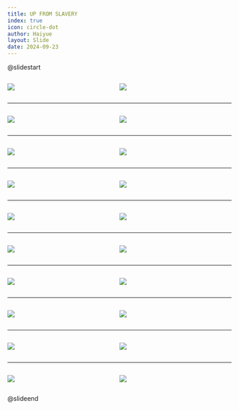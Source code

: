 ```yaml
---
title: UP FROM SLAVERY
index: true
icon: circle-dot
author: Haiyue
layout: Slide
date: 2024-09-23
---
```

 
@slidestart

<div style="display:flex">
<div style="flex:1">

![](https://raw.githubusercontent.com/yclord/reading/refs/heads/master/english/Level-X/UP%20FROM%20SLAVERY/001.webp)
</div>
<div style="flex:1">

![](https://raw.githubusercontent.com/yclord/reading/refs/heads/master/english/Level-X/UP%20FROM%20SLAVERY/002.webp)
</div>
</div>

---

<div style="display:flex">
<div style="flex:1">

![](https://raw.githubusercontent.com/yclord/reading/refs/heads/master/english/Level-X/UP%20FROM%20SLAVERY/003.webp)
</div>
<div style="flex:1">

![](https://raw.githubusercontent.com/yclord/reading/refs/heads/master/english/Level-X/UP%20FROM%20SLAVERY/004.webp)
</div>
</div>

---

<div style="display:flex">
<div style="flex:1">

![](https://raw.githubusercontent.com/yclord/reading/refs/heads/master/english/Level-X/UP%20FROM%20SLAVERY/005.webp)
</div>
<div style="flex:1">

![](https://raw.githubusercontent.com/yclord/reading/refs/heads/master/english/Level-X/UP%20FROM%20SLAVERY/006.webp)
</div>
</div>

---

<div style="display:flex">
<div style="flex:1">

![](https://raw.githubusercontent.com/yclord/reading/refs/heads/master/english/Level-X/UP%20FROM%20SLAVERY/007.webp)
</div>
<div style="flex:1">

![](https://raw.githubusercontent.com/yclord/reading/refs/heads/master/english/Level-X/UP%20FROM%20SLAVERY/008.webp)
</div>
</div>

---

<div style="display:flex">
<div style="flex:1">

![](https://raw.githubusercontent.com/yclord/reading/refs/heads/master/english/Level-X/UP%20FROM%20SLAVERY/009.webp)
</div>
<div style="flex:1">

![](https://raw.githubusercontent.com/yclord/reading/refs/heads/master/english/Level-X/UP%20FROM%20SLAVERY/010.webp)
</div>
</div>

---

<div style="display:flex">
<div style="flex:1">

![](https://raw.githubusercontent.com/yclord/reading/refs/heads/master/english/Level-X/UP%20FROM%20SLAVERY/011.webp)
</div>
<div style="flex:1">

![](https://raw.githubusercontent.com/yclord/reading/refs/heads/master/english/Level-X/UP%20FROM%20SLAVERY/012.webp)
</div>
</div>

---

<div style="display:flex">
<div style="flex:1">

![](https://raw.githubusercontent.com/yclord/reading/refs/heads/master/english/Level-X/UP%20FROM%20SLAVERY/013.webp)
</div>
<div style="flex:1">

![](https://raw.githubusercontent.com/yclord/reading/refs/heads/master/english/Level-X/UP%20FROM%20SLAVERY/014.webp)
</div>
</div>

---

<div style="display:flex">
<div style="flex:1">

![](https://raw.githubusercontent.com/yclord/reading/refs/heads/master/english/Level-X/UP%20FROM%20SLAVERY/015.webp)
</div>
<div style="flex:1">

![](https://raw.githubusercontent.com/yclord/reading/refs/heads/master/english/Level-X/UP%20FROM%20SLAVERY/016.webp)
</div>
</div>

---

<div style="display:flex">
<div style="flex:1">

![](https://raw.githubusercontent.com/yclord/reading/refs/heads/master/english/Level-X/UP%20FROM%20SLAVERY/017.webp)
</div>
<div style="flex:1">

![](https://raw.githubusercontent.com/yclord/reading/refs/heads/master/english/Level-X/UP%20FROM%20SLAVERY/018.webp)
</div>
</div>

---

<div style="display:flex">
<div style="flex:1">

![](https://raw.githubusercontent.com/yclord/reading/refs/heads/master/english/Level-X/UP%20FROM%20SLAVERY/019.webp)
</div>
<div style="flex:1">

![](https://raw.githubusercontent.com/yclord/reading/refs/heads/master/english/Level-X/UP%20FROM%20SLAVERY/020.webp)
</div>
</div>

@slideend